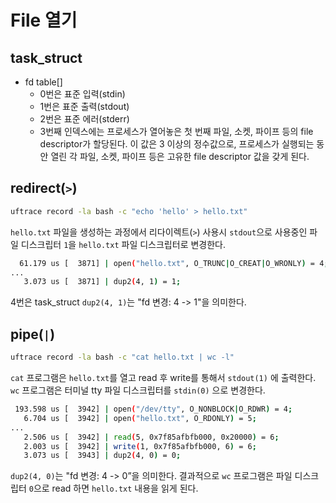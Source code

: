 # File 열기

## task_struct

- fd table[]
  - 0번은 표준 입력(stdin)
  - 1번은 표준 출력(stdout)
  - 2번은 표준 에러(stderr)
  - 3번째 인덱스에는 프로세스가 열어놓은 첫 번째 파일, 소켓, 파이프 등의 file descriptor가 할당된다.
    이 값은 3 이상의 정수값으로, 프로세스가 실행되는 동안 열린 각 파일, 소켓, 파이프 등은 고유한 file descriptor 값을 갖게 된다.

## redirect(`>`)

```bash
uftrace record -la bash -c "echo 'hello' > hello.txt"
```

`hello.txt` 파일을 생성하는 과정에서 리다이렉트(`>`) 사용시
`stdout`으로 사용중인 파일 디스크립터 `1`을 `hello.txt` 파일 디스크립터로 변경한다.

```bash
  61.179 us [  3871] | open("hello.txt", O_TRUNC|O_CREAT|O_WRONLY) = 4;  
...
   3.073 us [  3871] | dup2(4, 1) = 1;
```

4번은 task_struct `dup2(4, 1)`는 "fd 변경: 4 -> 1"을 의미한다.

## pipe(`|`)

```bash
uftrace record -la bash -c "cat hello.txt | wc -l"
```

`cat` 프로그램은 `hello.txt`를 열고 read 후 write를 통해서 `stdout(1)` 에 출력한다.
`wc` 프로그램은 터미널 tty 파일 디스크립터를 `stdin(0)` 으로 변경한다.

```bash
 193.598 us [  3942] | open("/dev/tty", O_NONBLOCK|O_RDWR) = 4;
   6.704 us [  3942] | open("hello.txt", O_RDONLY) = 5;
...
   2.506 us [  3942] | read(5, 0x7f85afbfb000, 0x20000) = 6;
   2.003 us [  3942] | write(1, 0x7f85afbfb000, 6) = 6;
   3.073 us [  3943] | dup2(4, 0) = 0;
```

`dup2(4, 0)`는 "fd 변경: 4 -> 0”을 의미한다.
결과적으로  `wc` 프로그램은 파일 디스크립터 `0`으로 read 하면 `hello.txt` 내용을 읽게 된다.
